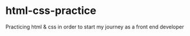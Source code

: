 # html-css-practice
Practicing html &amp; css in order to start my journey as a front end developer
